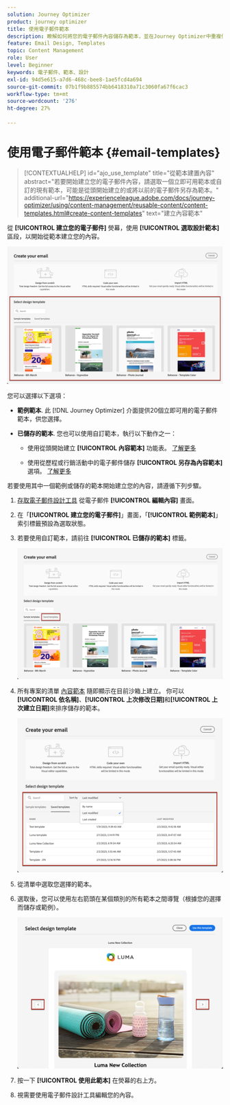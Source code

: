 ```yaml
---
solution: Journey Optimizer
product: journey optimizer
title: 使用電子郵件範本
description: 瞭解如何將您的電子郵件內容儲存為範本，並在Journey Optimizer中重複使用
feature: Email Design, Templates
topic: Content Management
role: User
level: Beginner
keywords: 電子郵件、範本、設計
exl-id: 94d5e615-a7d6-468c-bee8-1ae5fcd4a694
source-git-commit: 07b1f9b885574bb6418310a71c3060fa67f6cac3
workflow-type: tm+mt
source-wordcount: '276'
ht-degree: 27%

---
```


# 使用電子郵件範本 {#email-templates}

>[!CONTEXTUALHELP]
>id="ajo_use_template"
>title="從範本建置內容"
>abstract="若要開始建立您的電子郵件內容，請選取一個立即可用範本或自訂的現有範本，可能是從頭開始建立的或將以前的電子郵件另存為範本。"
>additional-url="https://experienceleague.adobe.com/docs/journey-optimizer/using/content-management/reusable-content/content-templates.html#create-content-templates" text="建立內容範本"

從 **[!UICONTROL 建立您的電子郵件]** 熒幕，使用 **[!UICONTROL 選取設計範本]** 區段，以開始從範本建立您的內容。

![](assets/email_designer-templates.png)

您可以選擇以下選項：

* **範例範本**. 此 [!DNL Journey Optimizer] 介面提供20個立即可用的電子郵件範本，供您選擇。

* **已儲存的範本**. 您也可以使用自訂範本，執行以下動作之一：

   * 使用從頭開始建立 **[!UICONTROL 內容範本]** 功能表。 [了解更多](../content-management/content-templates.md#create-template-from-scratch)

   * 使用從歷程或行銷活動中的電子郵件儲存 **[!UICONTROL 另存為內容範本]** 選項。 [了解更多](../content-management/content-templates.md#save-as-template)

若要使用其中一個範例或儲存的範本開始建立您的內容，請遵循下列步驟。

1. [存取電子郵件設計工具](get-started-email-design.md) 從電子郵件 **[!UICONTROL 編輯內容]** 畫面。

1. 在「**[!UICONTROL 建立您的電子郵件]**」畫面，「**[!UICONTROL 範例範本]**」索引標籤預設為選取狀態。

1. 若要使用自訂範本，請前往 **[!UICONTROL 已儲存的範本]** 標籤。

   ![](assets/email_designer-saved-templates-tab.png)

1. 所有專案的清單 [內容範本](../content-management/content-templates.md#create-content-templates) 隨即顯示在目前沙箱上建立。 你可以&#x200B;**[!UICONTROL 依名稱]**、**[!UICONTROL 上次修改日期]**&#x200B;和&#x200B;**[!UICONTROL 上次建立日期]**&#x200B;來排序儲存的範本。

   ![](assets/email_designer-saved-templates-filter.png)

1. 從清單中選取您選擇的範本。

1. 選取後，您可以使用左右箭頭在某個類別的所有範本之間導覽（根據您的選擇而儲存或範例）。

   ![](assets/email_designer-saved-templates-navigate.png)

1. 按一下 **[!UICONTROL 使用此範本]** 在熒幕的右上方。

1. 視需要使用電子郵件設計工具編輯您的內容。

